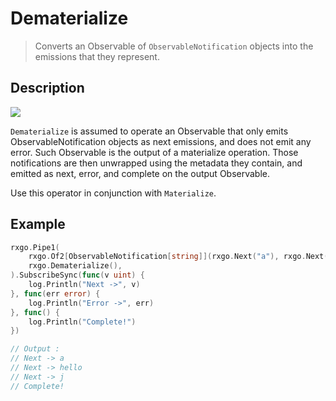 # Dematerialize

> Converts an Observable of `ObservableNotification` objects into the emissions that they represent.

## Description

![](https://rxjs.dev/assets/images/marble-diagrams/dematerialize.png)

`Dematerialize` is assumed to operate an Observable that only emits ObservableNotification objects as next emissions, and does not emit any error. Such Observable is the output of a materialize operation. Those notifications are then unwrapped using the metadata they contain, and emitted as next, error, and complete on the output Observable.

Use this operator in conjunction with `Materialize`.

## Example

```go
rxgo.Pipe1(
    rxgo.Of2[ObservableNotification[string]](rxgo.Next("a"), rxgo.Next("hello"), rxgo.Next("j"), rxgo.Complete()),
    rxgo.Dematerialize(),
).SubscribeSync(func(v uint) {
    log.Println("Next ->", v)
}, func(err error) {
    log.Println("Error ->", err)
}, func() {
    log.Println("Complete!")
})

// Output :
// Next -> a
// Next -> hello
// Next -> j
// Complete!
```
